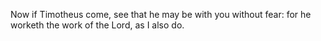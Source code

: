Now if Timotheus come, see that he may be with you without fear: for he worketh the work of the Lord, as I also do.
